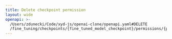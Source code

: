 ```yaml
---
title: Delete checkpoint permission
layout: wide
openapi: >-
  /Users/zdunecki/Code/xyd-js/openai-clone/openapi.yaml#DELETE
  /fine_tuning/checkpoints/{fine_tuned_model_checkpoint}/permissions/{permission_id}
---
```


